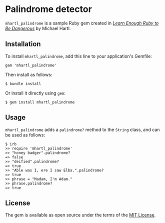 # Palindrome detector

`mhartl_palindrome` is a sample Ruby gem created in [*Learn Enough Ruby to Be Dangerous*](https://www.learnenough.com/ruby-tutorial) by Michael Hartl.

## Installation

To install `mhartl_palindrome`, add this line to your application's Gemfile:

```
gem 'mhartl_palindrome'
```

Then install as follows:

```
$ bundle install
```

Or install it directly using `gem`:

```
$ gem install mhartl_palindrome
```

## Usage

`mhartl_palindrome` adds a `palindrome?` method to the `String` class, and can be used as follows:

```
$ irb
>> require 'mhartl_palindrome'
>> "honey badger".palindrome?
=> false
>> "deified".palindrome?
=> true
>> "Able was I, ere I saw Elba.".palindrome?
=> true
>> phrase = "Madam, I'm Adam."
>> phrase.palindrome?
=> true
```

## License

The gem is available as open source under the terms of the [MIT License](https://opensource.org/licenses/MIT).
